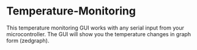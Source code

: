 # Temperature-Monitoring
This temperature monitoring GUI works with any serial input from your  microcontroller. The GUI will show you the temperature changes in graph form (zedgraph).
